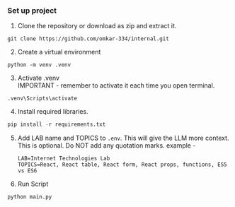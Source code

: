 ### Set up project  
  
1. Clone the repository or download as zip and extract it.  
  
```  
git clone https://github.com/omkar-334/internal.git  
```  
  
2. Create a virtual environment  
  
```  
python -m venv .venv  
```  
  
3. Activate .venv   
  IMPORTANT - remember to activate it each time you open terminal.  
```  
.venv\Scripts\activate  
```  
  
4. Install required libraries.  
  
```python  
pip install -r requirements.txt
```

5. Add LAB name and TOPICS to `.env`.
   This will give the LLM more context. This is optional.
   Do NOT add any quotation marks.
   example -
   ```
   LAB=Internet Technologies Lab
   TOPICS=React, React table, React form, React props, functions, ES5 vs ES6
   ```

7. Run Script 
  
```python  
python main.py
``` 
